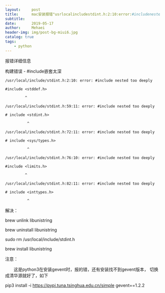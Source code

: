 ```yaml
---
layout:     post
title:      mac安装报错"usrlocalincludestdint.h:2:10:error:#includenestedtoodeeply"
subtitle:   
date:       2019-05-17
author:     Mehaei
header-img: img/post-bg-miui6.jpg
catalog: true
tags:
    - python
---
```

报错详细信息

构建错误 - #include嵌套太深

    /usr/local/include/stdint.h:2:10: error: #include nested too deeply

    #include <stddef.h>

             ^

    /usr/local/include/stdint.h:59:11: error: #include nested too deeply

    # include <stdint.h>

              ^

    /usr/local/include/stdint.h:72:11: error: #include nested too deeply

    # include <sys/types.h>

              ^

    /usr/local/include/stdint.h:76:10: error: #include nested too deeply

    #include <limits.h>

             ^

    /usr/local/include/stdint.h:82:11: error: #include nested too deeply

    # include <inttypes.h>

              ^

解决：

 brew unlink libunistring

 brew uninstall libunistring

 sudo rm /usr/local/include/stdint.h

 brew install libunistring

注意：

　　这是python3在安装gevent时，报的错，还有安装找不到gevent版本， 切换成清华源就好了，如下

pip3 install -i https://pypi.tuna.tsinghua.edu.cn/simple gevent==1.2.2
